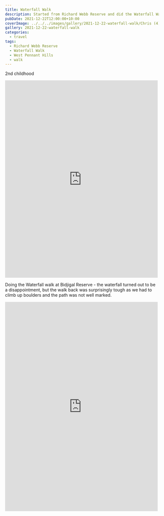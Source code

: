```yaml
---
title: Waterfall Walk
description: Started from Richard Webb Reserve and did the Waterfall Walk in West Pennant Hills
pubDate: 2021-12-22T12:00:00+10:00
coverImage: ../../../images/gallery/2021-12-22-waterfall-walk/Chris (4).jpeg
gallery: 2021-12-22-waterfall-walk
categories:
  - travel
tags:
  - Richard Webb Reserve
  - Waterfall Walk
  - West Pennant Hills
  - walk
---
```


2nd childhood

<iframe src="https://www.facebook.com/plugins/post.php?href=https%3A%2F%2Fwww.facebook.com%2Fchris1.tham%2Fposts%2Fpfbid0eS8iGJjYiqBcL38DFbNYLeLWWDLefEKVPbSXDHdXyy1SrVje5qSSRiGJLh4rQBkKl&show_text=true&width=500" width="500" height="645" style="border:none;overflow:hidden" scrolling="no" frameborder="0" allowfullscreen="true" allow="autoplay; clipboard-write; encrypted-media; picture-in-picture; web-share"></iframe>

Doing the Waterfall walk at Bidjigal Reserve - the waterfall turned out to be a disappointment, but the walk back was surprisingly tough as we had to climb up boulders and the path was not well marked.

<iframe src="https://www.facebook.com/plugins/post.php?href=https%3A%2F%2Fwww.facebook.com%2Fchris1.tham%2Fposts%2Fpfbid05MRRCsSE37DTKnB1bdPw3UdRqCZJyqJVWgpV7rqFZArDcp9K3YPGtpPAudANPQJMl&show_text=true&width=500" width="500" height="684" style="border:none;overflow:hidden" scrolling="no" frameborder="0" allowfullscreen="true" allow="autoplay; clipboard-write; encrypted-media; picture-in-picture; web-share"></iframe>
